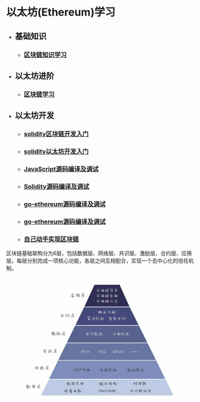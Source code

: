 # 以太坊(Ethereum)学习  
- ## 基础知识  
  - ### [区块链知识学习](md/blockchain-base.md)  
- ## 以太坊进阶
  - ### [区块链学习]()  
- ## 以太坊开发 
  - ### [solidity区块链开发入门](md/blockchain-app-dev.md)  
  - ### [solidity以太坊开发入门](md/eth-app-dev.md)  
  - ### [JavaScript源码编译及调试](md/javascript.md)  
  - ### [Solidity源码编译及调试](md/solidity.md)  
  - ### [go-ethereum源码编译及调试](md/go-ethereum.md)  
  - ### [go-ethereum源码编译及调试](md/go-ethereum.md)  
  - ### [自己动手实现区块链](md/self-make-ethereum.md)  


区块链基础架构分为6层，包括数据层、网络层、共识层、激励层、合约层、应用层。每层分别完成一项核心功能，各层之间互相配合，实现一个去中心化的信任机制。  


<br>
<div align=center>
  <img src="res/images/区块链底层结构.jpg" width="80%" height="80%"></img>
</div>
